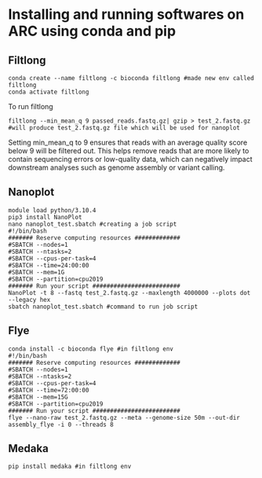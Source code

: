 # Installing and running softwares on ARC using conda and pip
## Filtlong
```
conda create --name filtlong -c bioconda filtlong #made new env called filtlong
conda activate filtlong
```
To run filtlong
```
filtlong --min_mean_q 9 passed_reads.fastq.gz| gzip > test_2.fastq.gz #will produce test_2.fastq.gz file which will be used for nanoplot
```
Setting min_mean_q to 9 ensures that reads with an average quality score below 9 will be filtered out. This helps remove reads that are more
likely to contain sequencing errors or low-quality data, which can negatively impact downstream analyses such as genome assembly or variant
calling.
## Nanoplot
```
module load python/3.10.4
pip3 install NanoPlot
nano nanoplot_test.sbatch #creating a job script
#!/bin/bash
####### Reserve computing resources #############
#SBATCH --nodes=1
#SBATCH --ntasks=2
#SBATCH --cpus-per-task=4
#SBATCH --time=24:00:00
#SBATCH --mem=1G
#SBATCH --partition=cpu2019
####### Run your script #########################
NanoPlot -t 8 --fastq test_2.fastq.gz --maxlength 4000000 --plots dot --legacy hex
sbatch nanoplot_test.sbatch #command to run job script
```
## Flye
```
conda install -c bioconda flye #in filtlong env
#!/bin/bash
####### Reserve computing resources #############
#SBATCH --nodes=1
#SBATCH --ntasks=2
#SBATCH --cpus-per-task=4
#SBATCH --time=72:00:00
#SBATCH --mem=15G
#SBATCH --partition=cpu2019
####### Run your script #########################
flye --nano-raw test_2.fastq.gz --meta --genome-size 50m --out-dir assembly_flye -i 0 --threads 8
```
## Medaka
```
pip install medaka #in filtlong env
```
